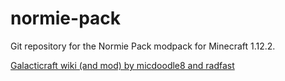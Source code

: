 # normie-pack
Git repository for the Normie Pack modpack for Minecraft 1.12.2.

[Galacticraft wiki (and mod) by micdoodle8 and radfast](https://wiki.micdoodle8.com/wiki/Main_Page)
